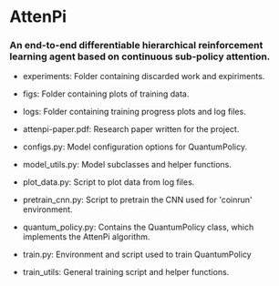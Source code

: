 # AttenPi

### An end-to-end differentiable hierarchical reinforcement learning agent based on continuous sub-policy attention.

 - experiments: Folder containing discarded work and expiriments.
 
 - figs: Folder containing plots of training data.
 
 - logs: Folder containing training progress plots and log files.

 - attenpi-paper.pdf: Research paper written for the project.
 
 - configs.py: Model configuration options for QuantumPolicy.

 - model_utils.py: Model subclasses and helper functions.
 
 - plot_data.py: Script to plot data from log files.
 
 - pretrain_cnn.py: Script to pretrain the CNN used for 'coinrun' environment.
 
 - quantum_policy.py: Contains the QuantumPolicy class, which implements the AttenPi algorithm.
 
 - train.py: Environment and script used to train QuantumPolicy
 
 - train_utils: General training script and helper functions.
